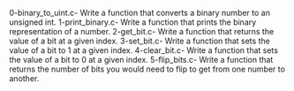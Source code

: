 0-binary_to_uint.c- Write a function that converts a binary number to an unsigned int.
1-print_binary.c- Write a function that prints the binary representation of a number.
2-get_bit.c- Write a function that returns the value of a bit at a given index.
3-set_bit.c- Write a function that sets the value of a bit to 1 at a given index.
4-clear_bit.c- Write a function that sets the value of a bit to 0 at a given index.
5-flip_bits.c- Write a function that returns the number of bits you would need to flip to get from one number to another.
